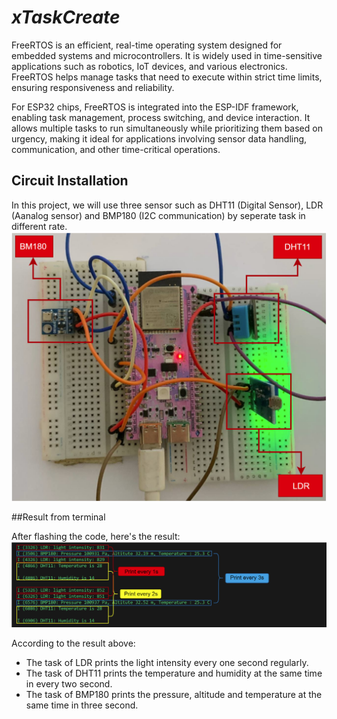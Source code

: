 # _xTaskCreate_
FreeRTOS is an efficient, real-time operating system designed for embedded systems and microcontrollers. It is widely used in time-sensitive applications such as robotics, IoT devices, and various electronics. FreeRTOS helps manage tasks that need to execute within strict time limits, ensuring responsiveness and reliability.

For ESP32 chips, FreeRTOS is integrated into the ESP-IDF framework, enabling task management, process switching, and device interaction. It allows multiple tasks to run simultaneously while prioritizing them based on urgency, making it ideal for applications involving sensor data handling, communication, and other time-critical operations.

## Circuit Installation 

In this project, we will use three sensor such as DHT11 (Digital Sensor), LDR (Aanalog sensor) and BMP180 (I2C communication) by seperate task in different rate.
![Reference Image](Picture/Hardware.png)

##Result from terminal

After flashing the code, here's the result:
![Reference Image](Picture/Result.png)

According to the result above:
- The task of LDR prints the light intensity every one second regularly.
- The task of DHT11 prints the temperature and humidity at the same time in every two second.
- The task of BMP180 prints the pressure, altitude and temperature at the same time in three second.